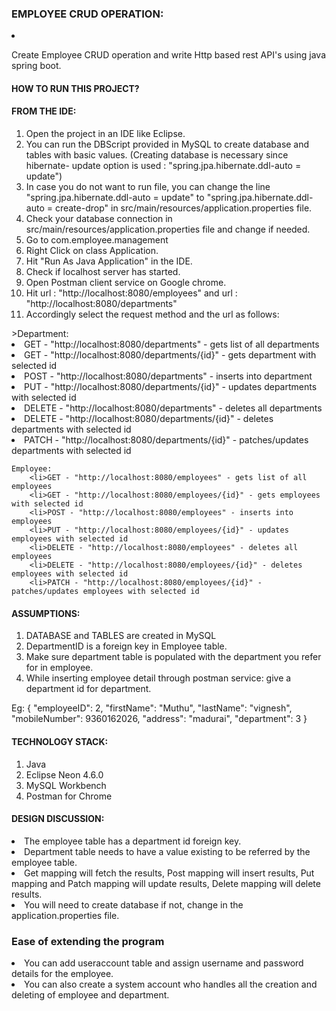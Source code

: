 <h3>EMPLOYEE CRUD OPERATION:</h3>
    <li> <p>Create Employee CRUD operation and write Http based rest API's using java spring boot.</p></li>

<h4>HOW TO RUN THIS PROJECT?</h4>

<h4>FROM THE IDE:</h4>
<ol>
<li>Open the project in an IDE like Eclipse.</li>
<li>You can run the DBScript provided in MySQL to create database and tables with basic values. 
	(Creating database is necessary since hibernate- update option is used : "spring.jpa.hibernate.ddl-auto = update")</li>
<li>In case you do not want to run file, you can change the line "spring.jpa.hibernate.ddl-auto = update"  to  "spring.jpa.hibernate.ddl-auto = create-drop" in src/main/resources/application.properties file.</li>
<li>Check your database connection in src/main/resources/application.properties file and change if needed.</li>
<li> Go to com.employee.management</li>
<li> Right Click on class Application.</li>
<li> Hit "Run As Java Application" in the IDE.</li>
<li>Check if localhost server has started.</li>
<li>Open Postman client service on Google chrome.</li>
<li>Hit url : "http://localhost:8080/employees" and url : "http://localhost:8080/departments"</li>
	<li>Accordingly select the request method and the url as follows:</li>
</ol>
	>Department:
		<li>GET - "http://localhost:8080/departments" - gets list of all departments
		<li>GET - "http://localhost:8080/departments/{id}" - gets department with selected id
		<li>POST - "http://localhost:8080/departments" - inserts into department
		<li>PUT - "http://localhost:8080/departments/{id}" - updates departments with selected id
		<li>DELETE - "http://localhost:8080/departments" - deletes all departments
		<li>DELETE - "http://localhost:8080/departments/{id}" - deletes departments with selected id
		<li>PATCH - "http://localhost:8080/departments/{id}" - patches/updates departments with selected id
		
	Employee:
		<li>GET - "http://localhost:8080/employees" - gets list of all employees
		<li>GET - "http://localhost:8080/employees/{id}" - gets employees with selected id
		<li>POST - "http://localhost:8080/employees" - inserts into employees
		<li>PUT - "http://localhost:8080/employees/{id}" - updates employees with selected id
		<li>DELETE - "http://localhost:8080/employees" - deletes all employees
		<li>DELETE - "http://localhost:8080/employees/{id}" - deletes employees with selected id
		<li>PATCH - "http://localhost:8080/employees/{id}" - patches/updates employees with selected id


<h4>ASSUMPTIONS:</h4>
<ol>
<li>DATABASE and TABLES are created in MySQL</li>
<li>DepartmentID is a foreign key in Employee table.</li>
<li> Make sure department table is populated with the department you refer for in employee.</li>
<li>While inserting employee detail through postman service: give a department id for department. </li>
</ol>
	Eg: {
			"employeeID": 2,
			"firstName": "Muthu",
			"lastName": "vignesh",
                        "mobileNumber": 9360162026,
			"address": "madurai",
			"department": 3
	     } 
    

<h4>TECHNOLOGY STACK:</h4>
<ol>
<li>Java</li>
<li>Eclipse Neon 4.6.0</li>
<li>MySQL Workbench</li>
<li>Postman for Chrome</li>
</ol>


<h4>DESIGN DISCUSSION:</h4>
<li>The employee table has a department id foreign key.</li>
<li>Department table needs to have a value existing to be referred by the employee table.</li>
<li> Get mapping will fetch the results, Post mapping will insert results, Put mapping and Patch mapping will update results, Delete mapping will delete results.</li>
<li> You will need to create database if not, change in the application.properties file.</li>


### Ease of extending the program ###
<li> You can add useraccount table and assign username and password details for the employee.</li>
<li>You can also create a system account who handles all the creation and deleting of employee and department.</li>

